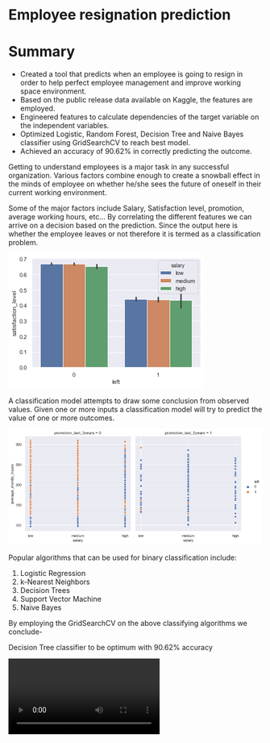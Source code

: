 # Employee resignation prediction
# Summary

* Created a tool that predicts when an employee is going to resign in order to help perfect employee management and improve working space environment.
* Based on the public release data available on Kaggle, the features are employed.
* Engineered features to calculate dependencies of the target variable on the independent variables.
* Optimized Logistic, Random Forest, Decision Tree and Naive Bayes classifier using GridSearchCV to reach best model.
* Achieved an accuracy of 90.62% in correctly predicting the outcome.

Getting to understand employees is a major task in any successful organization. Various factors combine enough to create a snowball effect in the minds of employee on whether he/she sees the future of oneself in their current working environment.

Some of the major factors include Salary, Satisfaction level, promotion, average working hours, etc… By correlating the different features we can arrive on a decision based on the prediction. Since the output here is whether the employee leaves or not therefore it is termed as a classification problem.

![](visuals/feature-impact.png)

A classification model attempts to draw some conclusion from observed values. Given one or more inputs a classification model will try to predict the value of one or more outcomes.

![](visuals/dynamic-relationship.png)

Popular algorithms that can be used for binary classification include:

1. Logistic Regression
2. k-Nearest Neighbors
3. Decision Trees
4. Support Vector Machine
5. Naive Bayes

By employing the GridSearchCV on the above classifying algorithms we conclude-

Decision Tree classifier to be optimum with 90.62% accuracy

![Demo](employeeresignation/data/employee_demo.webm)
